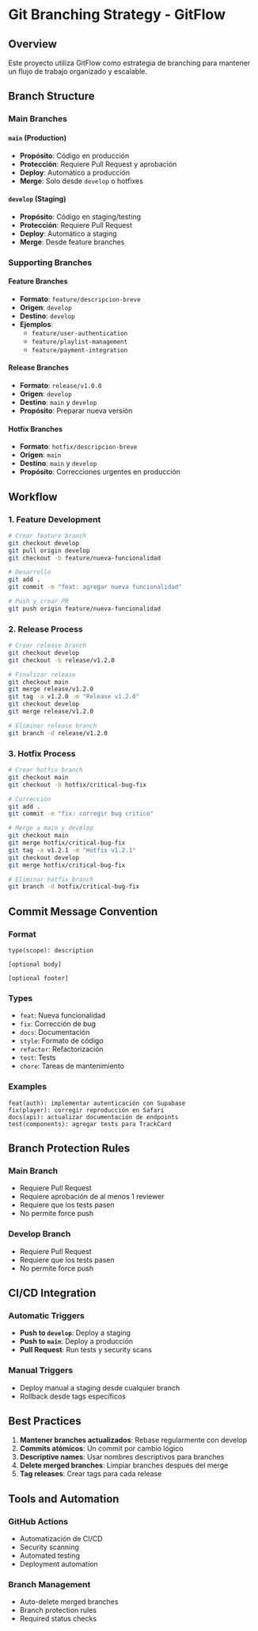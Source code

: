 # Git Branching Strategy - GitFlow

## Overview
Este proyecto utiliza GitFlow como estrategia de branching para mantener un flujo de trabajo organizado y escalable.

## Branch Structure

### Main Branches

#### `main` (Production)
- **Propósito**: Código en producción
- **Protección**: Requiere Pull Request y aprobación
- **Deploy**: Automático a producción
- **Merge**: Solo desde `develop` o hotfixes

#### `develop` (Staging)
- **Propósito**: Código en staging/testing
- **Protección**: Requiere Pull Request
- **Deploy**: Automático a staging
- **Merge**: Desde feature branches

### Supporting Branches

#### Feature Branches
- **Formato**: `feature/descripcion-breve`
- **Origen**: `develop`
- **Destino**: `develop`
- **Ejemplos**:
  - `feature/user-authentication`
  - `feature/playlist-management`
  - `feature/payment-integration`

#### Release Branches
- **Formato**: `release/v1.0.0`
- **Origen**: `develop`
- **Destino**: `main` y `develop`
- **Propósito**: Preparar nueva versión

#### Hotfix Branches
- **Formato**: `hotfix/descripcion-breve`
- **Origen**: `main`
- **Destino**: `main` y `develop`
- **Propósito**: Correcciones urgentes en producción

## Workflow

### 1. Feature Development
```bash
# Crear feature branch
git checkout develop
git pull origin develop
git checkout -b feature/nueva-funcionalidad

# Desarrollo
git add .
git commit -m "feat: agregar nueva funcionalidad"

# Push y crear PR
git push origin feature/nueva-funcionalidad
```

### 2. Release Process
```bash
# Crear release branch
git checkout develop
git checkout -b release/v1.2.0

# Finalizar release
git checkout main
git merge release/v1.2.0
git tag -a v1.2.0 -m "Release v1.2.0"
git checkout develop
git merge release/v1.2.0

# Eliminar release branch
git branch -d release/v1.2.0
```

### 3. Hotfix Process
```bash
# Crear hotfix branch
git checkout main
git checkout -b hotfix/critical-bug-fix

# Corrección
git add .
git commit -m "fix: corregir bug crítico"

# Merge a main y develop
git checkout main
git merge hotfix/critical-bug-fix
git tag -a v1.2.1 -m "Hotfix v1.2.1"
git checkout develop
git merge hotfix/critical-bug-fix

# Eliminar hotfix branch
git branch -d hotfix/critical-bug-fix
```

## Commit Message Convention

### Format
```
type(scope): description

[optional body]

[optional footer]
```

### Types
- `feat`: Nueva funcionalidad
- `fix`: Corrección de bug
- `docs`: Documentación
- `style`: Formato de código
- `refactor`: Refactorización
- `test`: Tests
- `chore`: Tareas de mantenimiento

### Examples
```
feat(auth): implementar autenticación con Supabase
fix(player): corregir reproducción en Safari
docs(api): actualizar documentación de endpoints
test(components): agregar tests para TrackCard
```

## Branch Protection Rules

### Main Branch
- Requiere Pull Request
- Requiere aprobación de al menos 1 reviewer
- Requiere que los tests pasen
- No permite force push

### Develop Branch
- Requiere Pull Request
- Requiere que los tests pasen
- No permite force push

## CI/CD Integration

### Automatic Triggers
- **Push to `develop`**: Deploy a staging
- **Push to `main`**: Deploy a producción
- **Pull Request**: Run tests y security scans

### Manual Triggers
- Deploy manual a staging desde cualquier branch
- Rollback desde tags específicos

## Best Practices

1. **Mantener branches actualizados**: Rebase regularmente con develop
2. **Commits atómicos**: Un commit por cambio lógico
3. **Descriptive names**: Usar nombres descriptivos para branches
4. **Delete merged branches**: Limpiar branches después del merge
5. **Tag releases**: Crear tags para cada release

## Tools and Automation

### GitHub Actions
- Automatización de CI/CD
- Security scanning
- Automated testing
- Deployment automation

### Branch Management
- Auto-delete merged branches
- Branch protection rules
- Required status checks 